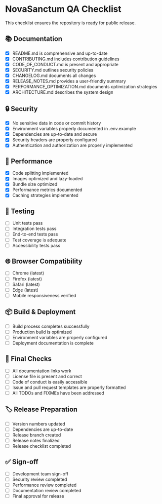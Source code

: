 # NovaSanctum QA Checklist

This checklist ensures the repository is ready for public release.

## 📚 Documentation

- [x] README.md is comprehensive and up-to-date
- [x] CONTRIBUTING.md includes contribution guidelines
- [x] CODE_OF_CONDUCT.md is present and appropriate
- [x] SECURITY.md outlines security policies
- [x] CHANGELOG.md documents all changes
- [x] RELEASE_NOTES.md provides a user-friendly summary
- [x] PERFORMANCE_OPTIMIZATION.md documents optimization strategies
- [x] ARCHITECTURE.md describes the system design

## 🔒 Security

- [x] No sensitive data in code or commit history
- [x] Environment variables properly documented in .env.example
- [x] Dependencies are up-to-date and secure
- [x] Security headers are properly configured
- [x] Authentication and authorization are properly implemented

## 🚀 Performance

- [x] Code splitting implemented
- [x] Images optimized and lazy-loaded
- [x] Bundle size optimized
- [x] Performance metrics documented
- [x] Caching strategies implemented

## 🧪 Testing

- [ ] Unit tests pass
- [ ] Integration tests pass
- [ ] End-to-end tests pass
- [ ] Test coverage is adequate
- [ ] Accessibility tests pass

## 🌐 Browser Compatibility

- [ ] Chrome (latest)
- [ ] Firefox (latest)
- [ ] Safari (latest)
- [ ] Edge (latest)
- [ ] Mobile responsiveness verified

## 📦 Build & Deployment

- [ ] Build process completes successfully
- [ ] Production build is optimized
- [ ] Environment variables are properly configured
- [ ] Deployment documentation is complete

## 📝 Final Checks

- [ ] All documentation links work
- [ ] License file is present and correct
- [ ] Code of conduct is easily accessible
- [ ] Issue and pull request templates are properly formatted
- [ ] All TODOs and FIXMEs have been addressed

## 🏷️ Release Preparation

- [ ] Version numbers updated
- [ ] Dependencies are up-to-date
- [ ] Release branch created
- [ ] Release notes finalized
- [ ] Release checklist completed

## ✅ Sign-off

- [ ] Development team sign-off
- [ ] Security review completed
- [ ] Performance review completed
- [ ] Documentation review completed
- [ ] Final approval for release

